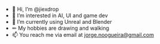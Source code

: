 - 👋 Hi, I’m @jiexdrop
- 👀 I’m interested in AI, UI and game dev
- 🌱 I’m currently using Unreal and Blender 
- ✏ My hobbies are drawing and walking 
- 📫 You reach me via email at [jorge.noogueira@gmail.com](mailto:jorge.noogueira@gmail.com?subject=[GitHub]%20Hello%20Jiexdrop)

<!---
jiexdrop/jiexdrop is a ✨ special ✨ repository because its `README.md` (this file) appears on your GitHub profile.
You can click the Preview link to take a look at your changes.
--->

